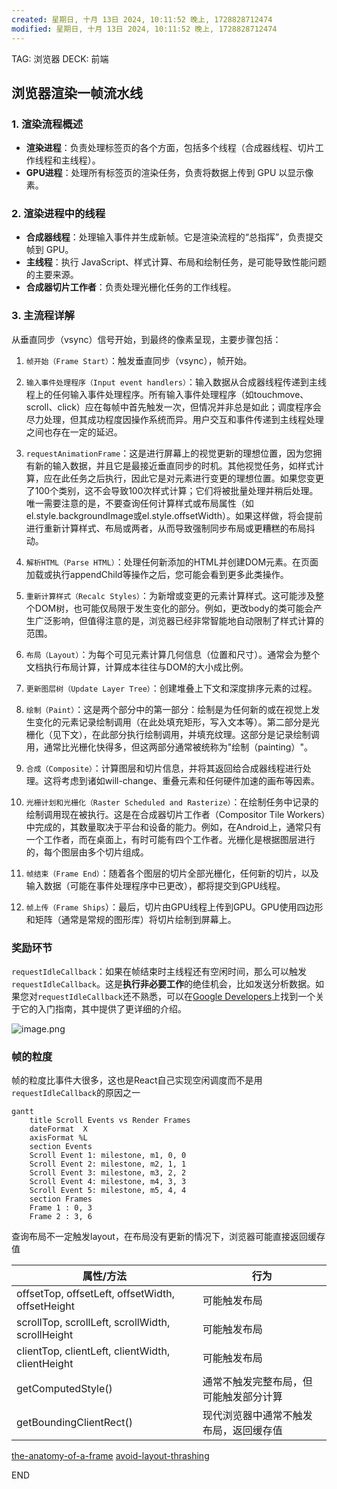 ```yaml
---
created: 星期日, 十月 13日 2024, 10:11:52 晚上, 1728828712474
modified: 星期日, 十月 13日 2024, 10:11:52 晚上, 1728828712474
---
```


TAG: 浏览器
DECK: 前端

## 浏览器渲染一帧流水线
### 1. 渲染流程概述

- **渲染进程**：负责处理标签页的各个方面，包括多个线程（合成器线程、切片工作线程和主线程）。
- **GPU进程**：处理所有标签页的渲染任务，负责将数据上传到 GPU 以显示像素。

### 2. 渲染进程中的线程

- **合成器线程**：处理输入事件并生成新帧。它是渲染流程的“总指挥”，负责提交帧到 GPU。
- **主线程**：执行 JavaScript、样式计算、布局和绘制任务，是可能导致性能问题的主要来源。
- **合成器切片工作者**：负责处理光栅化任务的工作线程。

### 3. 主流程详解

从垂直同步（vsync）信号开始，到最终的像素呈现，主要步骤包括：
1. `帧开始（Frame Start）`：触发垂直同步（vsync），帧开始。
    
2. `输入事件处理程序（Input event handlers）`：输入数据从合成器线程传递到主线程上的任何输入事件处理程序。所有输入事件处理程序（如touchmove、scroll、click）应在每帧中首先触发一次，但情况并非总是如此；调度程序会尽力处理，但其成功程度因操作系统而异。用户交互和事件传递到主线程处理之间也存在一定的延迟。
    
3. `requestAnimationFrame`：这是进行屏幕上的视觉更新的理想位置，因为您拥有新的输入数据，并且它是最接近垂直同步的时机。其他视觉任务，如样式计算，应在此任务之后执行，因此它是对元素进行变更的理想位置。如果您变更了100个类别，这不会导致100次样式计算；它们将被批量处理并稍后处理。唯一需要注意的是，不要查询任何计算样式或布局属性（如el.style.backgroundImage或el.style.offsetWidth）。如果这样做，将会提前进行重新计算样式、布局或两者，从而导致强制同步布局或更糟糕的布局抖动。
    
4. `解析HTML（Parse HTML）`：处理任何新添加的HTML并创建DOM元素。在页面加载或执行appendChild等操作之后，您可能会看到更多此类操作。
    
5. `重新计算样式（Recalc Styles）`：为新增或变更的元素计算样式。这可能涉及整个DOM树，也可能仅局限于发生变化的部分。例如，更改body的类可能会产生广泛影响，但值得注意的是，浏览器已经非常智能地自动限制了样式计算的范围。
    
6. `布局（Layout）`：为每个可见元素计算几何信息（位置和尺寸）。通常会为整个文档执行布局计算，计算成本往往与DOM的大小成比例。
    
7. `更新图层树（Update Layer Tree）`：创建堆叠上下文和深度排序元素的过程。
    
8. `绘制（Paint）`：这是两个部分中的第一部分：绘制是为任何新的或在视觉上发生变化的元素记录绘制调用（在此处填充矩形，写入文本等）。第二部分是光栅化（见下文），在此部分执行绘制调用，并填充纹理。这部分是记录绘制调用，通常比光栅化快得多，但这两部分通常被统称为"绘制（painting）"。
    
9. `合成（Composite）`：计算图层和切片信息，并将其返回给合成器线程进行处理。这将考虑到诸如will-change、重叠元素和任何硬件加速的画布等因素。
    
10. `光栅计划和光栅化（Raster Scheduled and Rasterize）`：在绘制任务中记录的绘制调用现在被执行。这是在合成器切片工作者（Compositor Tile Workers）中完成的，其数量取决于平台和设备的能力。例如，在Android上，通常只有一个工作者，而在桌面上，有时可能有四个工作者。光栅化是根据图层进行的，每个图层由多个切片组成。
    
11. `帧结束（Frame End）`：随着各个图层的切片全部光栅化，任何新的切片，以及输入数据（可能在事件处理程序中已更改），都将提交到GPU线程。
    
12. `帧上传（Frame Ships`）：最后，切片由GPU线程上传到GPU。GPU使用四边形和矩阵（通常是常规的图形库）将切片绘制到屏幕上。


 ### 奖励环节
`requestIdleCallback`：如果在帧结束时主线程还有空闲时间，那么可以触发`requestIdleCallback`。这是**执行非必要工作**的绝佳机会，比如发送分析数据。如果您对`requestIdleCallback`还不熟悉，可以在[Google Developers](https://link.juejin.cn?target=https%3A%2F%2Fdeveloper.chrome.com%2Fblog%2Fusing-requestidlecallback%2F "https://developer.chrome.com/blog/using-requestidlecallback/")上找到一个关于它的入门指南，其中提供了更详细的介绍。

  

![image.png](https://tazdingo-images.oss-cn-hongkong.aliyuncs.com/202410132213821.png)

### 帧的粒度
帧的粒度比事件大很多，这也是React自己实现空闲调度而不是用`requestIdleCallback`的原因之一

```mermaid
gantt
    title Scroll Events vs Render Frames
    dateFormat  X
    axisFormat %L
    section Events
    Scroll Event 1: milestone, m1, 0, 0
    Scroll Event 2: milestone, m2, 1, 1
    Scroll Event 3: milestone, m3, 2, 2
    Scroll Event 4: milestone, m4, 3, 3
    Scroll Event 5: milestone, m5, 4, 4
    section Frames
    Frame 1 : 0, 3
    Frame 2 : 3, 6
```


查询布局不一定触发layout，在布局没有更新的情况下，浏览器可能直接返回缓存值

| 属性/方法 | 行为 |
|-----------|------|
| offsetTop, offsetLeft, offsetWidth, offsetHeight | 可能触发布局 |
| scrollTop, scrollLeft, scrollWidth, scrollHeight | 可能触发布局 |
| clientTop, clientLeft, clientWidth, clientHeight | 可能触发布局 |
| getComputedStyle() | 通常不触发完整布局，但可能触发部分计算 |
| getBoundingClientRect() | 现代浏览器中通常不触发布局，返回缓存值 |





[the-anatomy-of-a-frame](https://aerotwist.com/blog/the-anatomy-of-a-frame/)
[avoid-layout-thrashing](https://web.dev/articles/avoid-large-complex-layouts-and-layout-thrashing?hl=en#avoid-layout-thrashing)


END
<!--ID: 1728866780435-->
